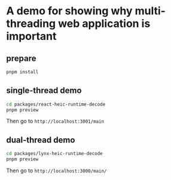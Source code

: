 # A demo for showing why multi-threading web application is important

## prepare

```bash
pnpm install
```

## single-thread demo

```bash
cd packages/react-heic-runtime-decode
pnpm preview
```

Then go to `http://localhost:3001/main`

## dual-thread demo

```bash
cd packages/lynx-heic-runtime-decode
pnpm preview
```

Then go to `http://localhost:3000/main/`